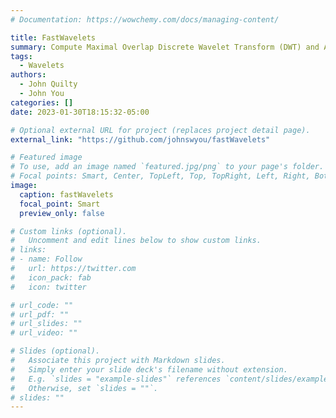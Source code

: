 ```yaml
---
# Documentation: https://wowchemy.com/docs/managing-content/

title: FastWavelets
summary: Compute Maximal Overlap Discrete Wavelet Transform (DWT) and A Trous DWT in R.
tags:
  - Wavelets
authors:
  - John Quilty
  - John You
categories: []
date: 2023-01-30T18:15:32-05:00

# Optional external URL for project (replaces project detail page).
external_link: "https://github.com/johnswyou/fastWavelets"

# Featured image
# To use, add an image named `featured.jpg/png` to your page's folder.
# Focal points: Smart, Center, TopLeft, Top, TopRight, Left, Right, BottomLeft, Bottom, BottomRight.
image:
  caption: fastWavelets
  focal_point: Smart
  preview_only: false

# Custom links (optional).
#   Uncomment and edit lines below to show custom links.
# links:
# - name: Follow
#   url: https://twitter.com
#   icon_pack: fab
#   icon: twitter

# url_code: ""
# url_pdf: ""
# url_slides: ""
# url_video: ""

# Slides (optional).
#   Associate this project with Markdown slides.
#   Simply enter your slide deck's filename without extension.
#   E.g. `slides = "example-slides"` references `content/slides/example-slides.md`.
#   Otherwise, set `slides = ""`.
# slides: ""
---
```

